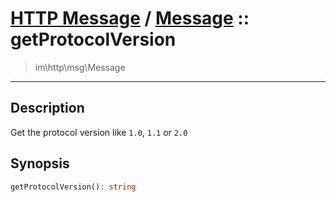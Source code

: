 # [HTTP Message](http.md) / [Message](http-Message.md) :: getProtocolVersion
 > im\http\msg\Message
____

## Description
Get the protocol version like `1.0`, `1.1` or `2.0`

## Synopsis
```php
getProtocolVersion(): string
```
